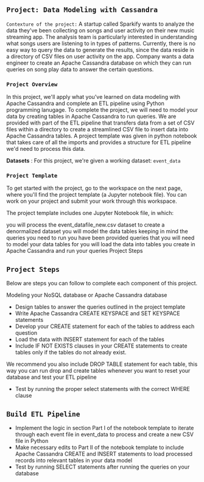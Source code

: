 
## `Project: Data Modeling with Cassandra`

`Contexture of the project:` A startup called Sparkify wants to analyze the data they've been collecting on songs and user activity on their new music streaming app. The analysis team is particularly interested in understanding what songs users are listening to in types of patterns. Currently, there is no easy way to query the data to generate the results, since the data reside in a directory of CSV files on user activity on the app. Company wants a data engineer to create an Apache Cassandra database on which they can run queries on song play data to answer the certain questions.

### `Project Overview`
In this project, we'll apply what you've learned on data modeling with Apache Cassandra and complete an ETL pipeline using Python programming lanugage. To complete the project, we will need to model your data by creating tables in Apache Cassandra to run queries. We are provided with part of the ETL pipeline that transfers data from a set of CSV files within a directory to create a streamlined CSV file to insert data into Apache Cassandra tables. A project template was given in  python notebook that takes care of all the imports and provides a structure for ETL pipeline we'd need to process this data.

**Datasets** : For this project, we're given a working dataset: `event_data`

### `Project Template`
To get started with the project, go to the workspace on the next page, where you'll find the project template (a Jupyter notebook file). You can work on your project and submit your work through this workspace.

The project template includes one Jupyter Notebook file, in which:

you will process the event_datafile_new.csv dataset to create a denormalized dataset
you will model the data tables keeping in mind the queries you need to run
you have been provided queries that you will need to model your data tables for
you will load the data into tables you create in Apache Cassandra and run your queries
Project Steps

## `Project Steps`
Below are steps you can follow to complete each component of this project.

Modeling your NoSQL database or Apache Cassandra database

+ Design tables to answer the queries outlined in the project template
+ Write Apache Cassandra CREATE KEYSPACE and SET KEYSPACE statements
+ Develop your CREATE statement for each of the tables to address each question
+ Load the data with INSERT statement for each of the tables
+ Include IF NOT EXISTS clauses in your CREATE statements to create tables only if the tables do not already exist. 

We recommend you also include DROP TABLE statement for each table, this way you can run drop and create tables whenever you want to reset your database and test your ETL pipeline
+ Test by running the proper select statements with the correct WHERE clause

## `Build ETL Pipeline`
+ Implement the logic in section Part I of the notebook template to iterate through each event file in event_data to process and create a new CSV file in Python
+ Make necessary edits to Part II of the notebook template to include Apache Cassandra CREATE and INSERT statements to load processed records into relevant tables in your data model
+ Test by running SELECT statements after running the queries on your database
